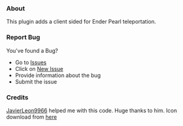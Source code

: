### About
This plugin adds a client sided for Ender Pearl teleportation.

### Report Bug
You've found a Bug?
- Go to [Issues](https://github.com/NightDevil9440/SmoothEnderPearl/issues)
- Click on [New Issue](https://github.com/NightDevil9440/SmoothEnderPearl/issues/new/choose)
- Provide information about the bug
- Submit the issue

### Credits
[JavierLeon9966](https://github.com/JavierLeon9966) helped me with this code. Huge thanks to him.
Icon download from [here](https://www.reddit.com/r/Minecraft/comments/euztmf/i_made_the_ender_pearl_look_realisticish)

